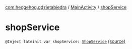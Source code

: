 [com.hedgehog.gdzietabiedra](../index.md) / [MainActivity](index.md) / [shopService](./shop-service.md)

# shopService

`@Inject lateinit var shopService: `[`ShopService`](../../com.hedgehog.gdzietabiedra.appservice/-shop-service/index.md) [(source)](https://github.com/asvid/GdzieTaBiedra/tree/master/app/src/main/java/com/hedgehog/gdzietabiedra/MainActivity.kt#L23)